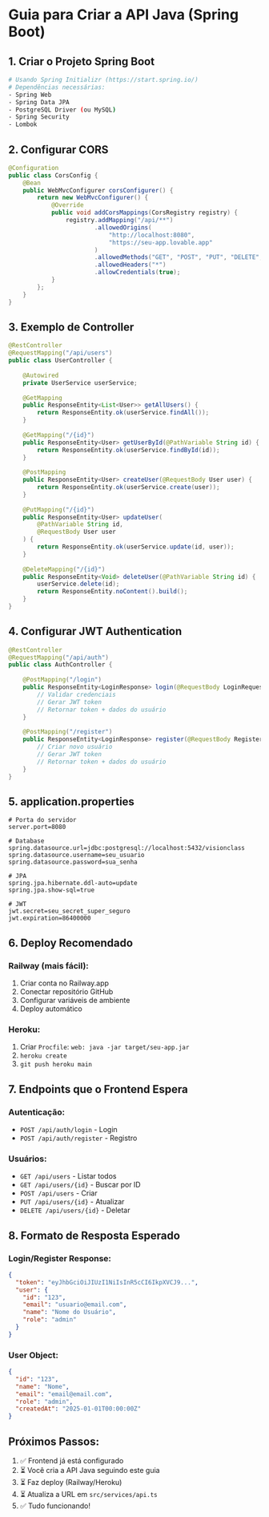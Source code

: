 # Guia para Criar a API Java (Spring Boot)

## 1. Criar o Projeto Spring Boot

```bash
# Usando Spring Initializr (https://start.spring.io/)
# Dependências necessárias:
- Spring Web
- Spring Data JPA
- PostgreSQL Driver (ou MySQL)
- Spring Security
- Lombok
```

## 2. Configurar CORS

```java
@Configuration
public class CorsConfig {
    @Bean
    public WebMvcConfigurer corsConfigurer() {
        return new WebMvcConfigurer() {
            @Override
            public void addCorsMappings(CorsRegistry registry) {
                registry.addMapping("/api/**")
                        .allowedOrigins(
                            "http://localhost:8080",
                            "https://seu-app.lovable.app"
                        )
                        .allowedMethods("GET", "POST", "PUT", "DELETE", "OPTIONS")
                        .allowedHeaders("*")
                        .allowCredentials(true);
            }
        };
    }
}
```

## 3. Exemplo de Controller

```java
@RestController
@RequestMapping("/api/users")
public class UserController {
    
    @Autowired
    private UserService userService;
    
    @GetMapping
    public ResponseEntity<List<User>> getAllUsers() {
        return ResponseEntity.ok(userService.findAll());
    }
    
    @GetMapping("/{id}")
    public ResponseEntity<User> getUserById(@PathVariable String id) {
        return ResponseEntity.ok(userService.findById(id));
    }
    
    @PostMapping
    public ResponseEntity<User> createUser(@RequestBody User user) {
        return ResponseEntity.ok(userService.create(user));
    }
    
    @PutMapping("/{id}")
    public ResponseEntity<User> updateUser(
        @PathVariable String id,
        @RequestBody User user
    ) {
        return ResponseEntity.ok(userService.update(id, user));
    }
    
    @DeleteMapping("/{id}")
    public ResponseEntity<Void> deleteUser(@PathVariable String id) {
        userService.delete(id);
        return ResponseEntity.noContent().build();
    }
}
```

## 4. Configurar JWT Authentication

```java
@RestController
@RequestMapping("/api/auth")
public class AuthController {
    
    @PostMapping("/login")
    public ResponseEntity<LoginResponse> login(@RequestBody LoginRequest request) {
        // Validar credenciais
        // Gerar JWT token
        // Retornar token + dados do usuário
    }
    
    @PostMapping("/register")
    public ResponseEntity<LoginResponse> register(@RequestBody RegisterRequest request) {
        // Criar novo usuário
        // Gerar JWT token
        // Retornar token + dados do usuário
    }
}
```

## 5. application.properties

```properties
# Porta do servidor
server.port=8080

# Database
spring.datasource.url=jdbc:postgresql://localhost:5432/visionclass
spring.datasource.username=seu_usuario
spring.datasource.password=sua_senha

# JPA
spring.jpa.hibernate.ddl-auto=update
spring.jpa.show-sql=true

# JWT
jwt.secret=seu_secret_super_seguro
jwt.expiration=86400000
```

## 6. Deploy Recomendado

### Railway (mais fácil):
1. Criar conta no Railway.app
2. Conectar repositório GitHub
3. Configurar variáveis de ambiente
4. Deploy automático

### Heroku:
1. Criar `Procfile`: `web: java -jar target/seu-app.jar`
2. `heroku create`
3. `git push heroku main`

## 7. Endpoints que o Frontend Espera

### Autenticação:
- `POST /api/auth/login` - Login
- `POST /api/auth/register` - Registro

### Usuários:
- `GET /api/users` - Listar todos
- `GET /api/users/{id}` - Buscar por ID
- `POST /api/users` - Criar
- `PUT /api/users/{id}` - Atualizar
- `DELETE /api/users/{id}` - Deletar

## 8. Formato de Resposta Esperado

### Login/Register Response:
```json
{
  "token": "eyJhbGciOiJIUzI1NiIsInR5cCI6IkpXVCJ9...",
  "user": {
    "id": "123",
    "email": "usuario@email.com",
    "name": "Nome do Usuário",
    "role": "admin"
  }
}
```

### User Object:
```json
{
  "id": "123",
  "name": "Nome",
  "email": "email@email.com",
  "role": "admin",
  "createdAt": "2025-01-01T00:00:00Z"
}
```

## Próximos Passos:

1. ✅ Frontend já está configurado
2. ⏳ Você cria a API Java seguindo este guia
3. ⏳ Faz deploy (Railway/Heroku)
4. ⏳ Atualiza a URL em `src/services/api.ts`
5. ✅ Tudo funcionando!
